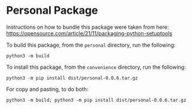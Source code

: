 # Personal Package

Instructions on how to bundle this package were taken from here: https://opensource.com/article/21/11/packaging-python-setuptools

To build this package, from the ```personal``` directory, run the following:

```python3 -m build```

To install this package, from the ```convenience``` directory, run the following:

```python3 -m pip install dist/personal-0.0.6.tar.gz```

For copy and pasting, to do both:

```python3 -m build; python3 -m pip install dist/personal-0.0.6.tar.gz```
